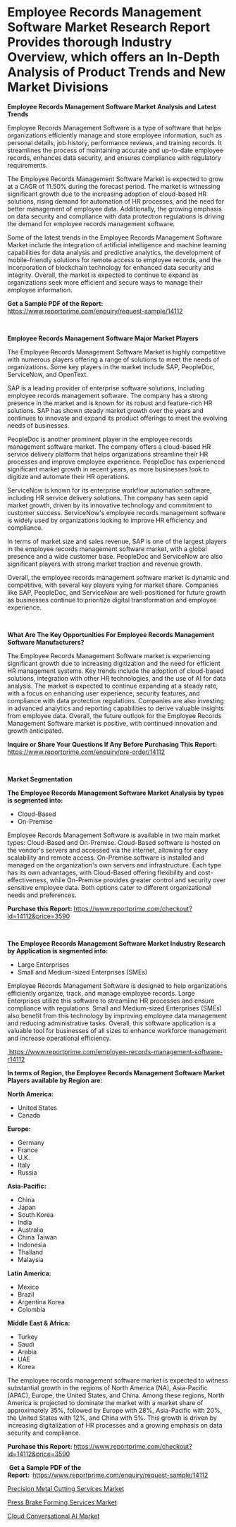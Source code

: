 <p><h1>Employee Records Management Software Market Research Report Provides thorough Industry Overview, which offers an In-Depth Analysis of Product Trends and New Market Divisions</h1></p><p><strong>Employee Records Management Software Market Analysis and Latest Trends</strong></p>
<p><p>Employee Records Management Software is a type of software that helps organizations efficiently manage and store employee information, such as personal details, job history, performance reviews, and training records. It streamlines the process of maintaining accurate and up-to-date employee records, enhances data security, and ensures compliance with regulatory requirements.</p><p>The Employee Records Management Software Market is expected to grow at a CAGR of 11.50% during the forecast period. The market is witnessing significant growth due to the increasing adoption of cloud-based HR solutions, rising demand for automation of HR processes, and the need for better management of employee data. Additionally, the growing emphasis on data security and compliance with data protection regulations is driving the demand for employee records management software.</p><p>Some of the latest trends in the Employee Records Management Software Market include the integration of artificial intelligence and machine learning capabilities for data analysis and predictive analytics, the development of mobile-friendly solutions for remote access to employee records, and the incorporation of blockchain technology for enhanced data security and integrity. Overall, the market is expected to continue to expand as organizations seek more efficient and secure ways to manage their employee information.</p></p>
<p><strong>Get a Sample PDF of the Report:&nbsp;</strong> <a href="https://www.reportprime.com/enquiry/request-sample/14112">https://www.reportprime.com/enquiry/request-sample/14112</a></p>
<p>&nbsp;</p>
<p><strong>Employee Records Management Software Major Market Players</strong></p>
<p><p>The Employee Records Management Software Market is highly competitive with numerous players offering a range of solutions to meet the needs of organizations. Some key players in the market include SAP, PeopleDoc, ServiceNow, and OpenText.</p><p>SAP is a leading provider of enterprise software solutions, including employee records management software. The company has a strong presence in the market and is known for its robust and feature-rich HR solutions. SAP has shown steady market growth over the years and continues to innovate and expand its product offerings to meet the evolving needs of businesses.</p><p>PeopleDoc is another prominent player in the employee records management software market. The company offers a cloud-based HR service delivery platform that helps organizations streamline their HR processes and improve employee experience. PeopleDoc has experienced significant market growth in recent years, as more businesses look to digitize and automate their HR operations.</p><p>ServiceNow is known for its enterprise workflow automation software, including HR service delivery solutions. The company has seen rapid market growth, driven by its innovative technology and commitment to customer success. ServiceNow's employee records management software is widely used by organizations looking to improve HR efficiency and compliance.</p><p>In terms of market size and sales revenue, SAP is one of the largest players in the employee records management software market, with a global presence and a wide customer base. PeopleDoc and ServiceNow are also significant players with strong market traction and revenue growth.</p><p>Overall, the employee records management software market is dynamic and competitive, with several key players vying for market share. Companies like SAP, PeopleDoc, and ServiceNow are well-positioned for future growth as businesses continue to prioritize digital transformation and employee experience.</p></p>
<p>&nbsp;</p>
<p><strong>What Are The Key Opportunities For Employee Records Management Software Manufacturers?</strong></p>
<p><p>The Employee Records Management Software market is experiencing significant growth due to increasing digitization and the need for efficient HR management systems. Key trends include the adoption of cloud-based solutions, integration with other HR technologies, and the use of AI for data analysis. The market is expected to continue expanding at a steady rate, with a focus on enhancing user experience, security features, and compliance with data protection regulations. Companies are also investing in advanced analytics and reporting capabilities to derive valuable insights from employee data. Overall, the future outlook for the Employee Records Management Software market is positive, with continued innovation and growth anticipated.</p></p>
<p><strong>Inquire or Share Your Questions If Any Before Purchasing This Report:</strong> <a href="https://www.reportprime.com/enquiry/pre-order/14112">https://www.reportprime.com/enquiry/pre-order/14112</a></p>
<p>&nbsp;</p>
<p><strong>Market Segmentation</strong></p>
<p><strong>The Employee Records Management Software Market Analysis by types is segmented into:</strong></p>
<p><ul><li>Cloud-Based</li><li>On-Premise</li></ul></p>
<p><p>Employee Records Management Software is available in two main market types: Cloud-Based and On-Premise. Cloud-Based software is hosted on the vendor's servers and accessed via the internet, allowing for easy scalability and remote access. On-Premise software is installed and managed on the organization's own servers and infrastructure. Each type has its own advantages, with Cloud-Based offering flexibility and cost-effectiveness, while On-Premise provides greater control and security over sensitive employee data. Both options cater to different organizational needs and preferences.</p></p>
<p><strong>Purchase this Report:&nbsp;</strong><a href="https://www.reportprime.com/checkout?id=14112&price=3590">https://www.reportprime.com/checkout?id=14112&price=3590</a></p>
<p>&nbsp;</p>
<p><strong>The Employee Records Management Software Market Industry Research by Application is segmented into:</strong></p>
<p><ul><li>Large Enterprises</li><li>Small and Medium-sized Enterprises (SMEs)</li></ul></p>
<p><p>Employee Records Management Software is designed to help organizations efficiently organize, track, and manage employee records. Large Enterprises utilize this software to streamline HR processes and ensure compliance with regulations. Small and Medium-sized Enterprises (SMEs) also benefit from this technology by improving employee data management and reducing administrative tasks. Overall, this software application is a valuable tool for businesses of all sizes to enhance workforce management and increase operational efficiency.</p></p>
<p><a href="https://www.reportprime.com/employee-records-management-software-r14112">&nbsp;https://www.reportprime.com/employee-records-management-software-r14112</a></p>
<p><strong>In terms of Region, the Employee Records Management Software Market Players available by Region are:</strong></p>
<p>
    <p> <strong> North America: </strong>
        <ul>
            <li>United States</li>
            <li>Canada</li>
        </ul>
        </p> 
    <p> <strong> Europe: </strong>
        <ul>
            <li>Germany</li>
            <li>France</li>
            <li>U.K.</li>
            <li>Italy</li>
            <li>Russia</li>
        </ul>
        </p> 
    <p> <strong> Asia-Pacific: </strong>
        <ul>
            <li>China</li>
            <li>Japan</li>
            <li>South Korea</li>
            <li>India</li>
            <li>Australia</li>
            <li>China Taiwan</li>
            <li>Indonesia</li>
            <li>Thailand</li>
            <li>Malaysia</li>
        </ul>
        </p> 
    <p> <strong> Latin America: </strong>
        <ul>
            <li>Mexico</li>
            <li>Brazil</li>
            <li>Argentina Korea</li>
            <li>Colombia</li>
        </ul>
        </p> 
    <p> <strong> Middle East & Africa: </strong>
        <ul>
            <li>Turkey</li>
            <li>Saudi</li>
            <li>Arabia</li>
            <li>UAE</li>
            <li>Korea</li>
        </ul>
    </p>
    </p>
<p><p>The employee records management software market is expected to witness substantial growth in the regions of North America (NA), Asia-Pacific (APAC), Europe, the United States, and China. Among these regions, North America is projected to dominate the market with a market share of approximately 35%, followed by Europe with 28%, Asia-Pacific with 20%, the United States with 12%, and China with 5%. This growth is driven by increasing digitalization of HR processes and a growing emphasis on data security and compliance.</p></p>
<p><strong>Purchase this Report: </strong><a href="https://www.reportprime.com/checkout?id=14112&price=3590">https://www.reportprime.com/checkout?id=14112&price=3590</a></p>
<p>&nbsp;<strong>Get a Sample PDF of the Report:&nbsp;&nbsp;</strong><a href="https://www.reportprime.com/enquiry/request-sample/14112">https://www.reportprime.com/enquiry/request-sample/14112</a></p>
<p><strong></strong></p>
<p><p><a href="https://view.publitas.com/reportprime-1/analyzing-precision-metal-cutting-services-market-dynamics-and-growth-drivers-and-forecasted-for-period-from-2024-to-2031/">Precision Metal Cutting Services Market</a></p><p><a href="https://view.publitas.com/reportprime-1/global-press-brake-forming-services-market-size-is-expected-to-experience-a-cagr-of-9-6-through-2024-2031-according-to-industry-projections/">Press Brake Forming Services Market</a></p><p><a href="https://view.publitas.com/reportprime-1/cloud-conversational-ai-market-research-report-market-forecast-and-growth-prospects-with-a-steady-cagr-of-12-3-from-2024-2031/">Cloud Conversational AI Market</a></p></p>
